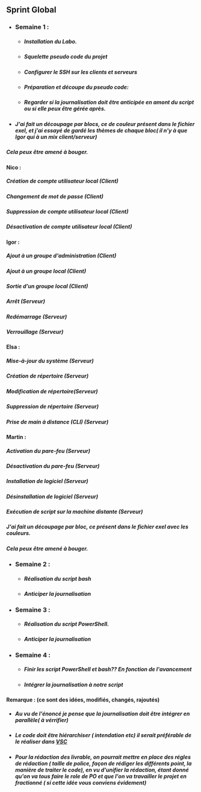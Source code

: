 ## **Sprint Global**


* ### **Semaine 1 :** 
  * ##### Installation du Labo.
  * ##### Squelette pseudo code du projet
  * ##### Configurer le SSH sur les clients et serveurs   
  * ##### Préparation et découpe du pseudo code: 	
  * ##### Regarder si la journalisation doit être anticipée en amont du script ou si elle peux être gérée après.

* ##### J'ai fait un découpage par blocs, ce de couleur présent dans le fichier exel, et j'ai essayé de gardé les thèmes de chaque bloc( il n'y à que Igor qui à un mix client/serveur)
 ##### Cela peux être amené à bouger.

#### **Nico** : 

##### Création de compte utilisateur local (Client)
##### Changement de mot de passe (Client)
##### Suppression de compte utilisateur local (Client)
##### Désactivation de compte utilisateur local	(Client) 					


#### **Igor** : 
						
##### Ajout à un groupe d'administration (Client)
##### Ajout à un groupe local (Client)
##### Sortie d’un groupe local (Client) 
##### Arrêt (Serveur)
##### Redémarrage (Serveur)
##### Verrouillage (Serveur)


#### **Elsa** : 

##### Mise-à-jour du système (Serveur)
##### Création de répertoire (Serveur)
##### Modification de répertoire(Serveur)
##### Suppression de répertoire (Serveur)
##### Prise de main à distance (CLI) (Serveur)						


#### **Martin** :

##### Activation du pare-feu (Serveur)
##### Désactivation du pare-feu (Serveur)
##### Installation de logiciel (Serveur)
##### Désinstallation de logiciel (Serveur)
##### Exécution de script sur la machine distante (Serveur)

##### J'ai fait un découpage par bloc, ce présent dans le fichier exel avec les couleurs.
##### Cela peux être amené à bouger.

* ### **Semaine 2** :
  * ##### Réalisation du script bash
  * ##### Anticiper la journalisation

* ### **Semaine 3 :**
  * ##### Réalisation du script PowerShell.
  * ##### Anticiper la journalisation

* ### **Semaine 4 :**
  * ##### Finir les script PowerShell et bash?? En fonction de l'avancement
  * ##### Intégrer la journalisation à notre script




#### **Remarque :** (ce sont des idées, modifiés, changés, rajoutés)
* ##### Au vu de l'énoncé je pense que la journalisation doit être intégrer en parallèle( à vérrifier)
* ##### Le code doit être hiérarchiser ( intendation etc) il serait préférable de le réaliser dans [VSC](https://code.visualstudio.com/)
* ##### Pour la rédaction des livrable, on pourrait mettre en place des régles de rédaction ( taille de police, façon de rédiger les différents point, la manière de traiter le code), en vu d'unifier la rédaction, étant donné qu'on va tous faire le role de PO et que l'on va travailler le projet en fractionné ( si cette idée vous conviens évidement) 

















